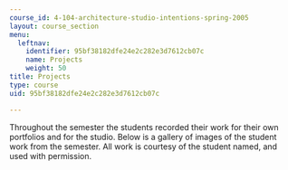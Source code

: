 ```yaml
---
course_id: 4-104-architecture-studio-intentions-spring-2005
layout: course_section
menu:
  leftnav:
    identifier: 95bf38182dfe24e2c282e3d7612cb07c
    name: Projects
    weight: 50
title: Projects
type: course
uid: 95bf38182dfe24e2c282e3d7612cb07c

---
```


Throughout the semester the students recorded their work for their own portfolios and for the studio. Below is a gallery of images of the student work from the semester. All work is courtesy of the student named, and used with permission.